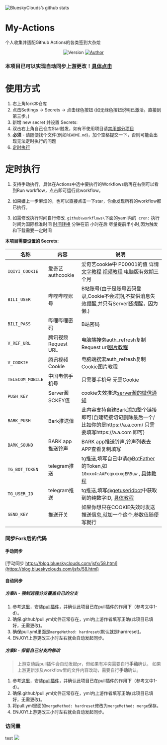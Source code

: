 ![BlueskyClouds’s github stats](https://github-readme-stats.vercel.app/api?username=BlueskyClouds&show_icons=true&theme=merko)
# My-Actions
个人收集并适配Github Actions的各类签到大杂烩
<p align="center">
    <img alt="Version" src="https://img.shields.io/badge/release-0.0.1-blue"/>
    <a href="https://github.com/BlueSkyClouds">
        <img alt="Author" src="https://img.shields.io/badge/author-BlueSkyClouds-blueviolet"/>
    </a>
</p>


### 本项目已可以实现自动同步上游更改！[具体点击](#自动同步)

# 使用方式
1. 右上角fork本仓库
2. 点击Settings -> Secrets -> 点击绿色按钮 (如无绿色按钮说明已激活。直接到第三步。)
3. 新增 new secret 并设置 Secrets:
4. 双击右上角自己仓库Star触发，如有不使用项目请[禁用部分项目](https://cdn.jsdelivr.net/gh/BlueskyClouds/BlueskyClouds.github.io/2020/10/19/img/2020-10-19.jpg)
5. **必须** - 请随便找个文件(例如`README.md`)，加个空格提交一下，否则可能会出现无法定时执行的问题
6. [定时执行](#定时执行)

# 定时执行
1. 支持手动执行，具体在Actions中选中要执行的Workflows后再在右侧可以看到Run workflow，点击即可运行此workflow。

2. 如果嫌上一步麻烦的，也可以直接点击一下star，你会发现所有的workflow都已执行。

3. 如需修改执行时间自行修改`.github\workflows\`下面的yaml内的` cron:` 执行时间为国际标准时间 [时间转换](http://www.timebie.com/cn/universalbeijing.php) 分钟在前 小时在后 尽量提前半小时,因为触发和下载需要一定时间

**本项目需要设置的 Secrets:**

| 名称     | 内容           |   说明  |
| -------- | ------------- |   ----- |
| `IQIYI_COOKIE`          |   爱奇艺authcookie    |爱奇艺cookie中 P00001的值 详情[文字教程](https://www.bilibili.com/read/cv7437179) [视频教程](https://www.bilibili.com/video/BV1B541157DE) 电脑版有效期三个月
| `BILI_USER`             |   哔哩哔哩账号   |B站账号(由于是账号密码登录,Cookie不会过期,不提供消息失效提醒,并只有Server酱提醒，因为懒.)|
| `BILI_PASS`             |   哔哩哔哩密码   |B站密码|
| `V_REF_URL`             |   腾讯视频Request URL |电脑端搜索auth_refresh复制Request url[图片教程](https://cdn.jsdelivr.net/gh/BlueskyClouds/BlueskyClouds.github.io/2020/10/19/img/V_video-1.jpg)|
| `V_COOKIE`              |   腾讯视频Cookie   |电脑端搜索auth_refresh复制Cookie[图片教程](https://cdn.jsdelivr.net/gh/BlueskyClouds/BlueskyClouds.github.io/2020/10/19/img/V_video-2.jpg)|
| `TELECOM_MOBILE`        |   中国电信手机号         |只需要手机号 无需Cookie|
| `PUSH_KEY`              |   Server酱SCKEY值      | cookie失效推送[server酱的微信通知](http://sc.ftqq.com/3.version) |
| `BARK_PUSH`             |   Bark推送值           | 此内容支持自建Bark添加整个链接即可(自建链接切记删除最后一个/  比如你的是https://a.a.com/ 只需要填写https://a.a.com 即可)|
| `BARK_SOUND`            |   BARK app推送铃声     |BARK app推送铃声,铃声列表去APP查看复制填写|
| `TG_BOT_TOKEN`          |   telegram推送        | tg推送,填写自己申请[@BotFather](https://t.me/BotFather)的Token,如`10xxx4:AAFcqxxxxgER5uw` , [具体教程](https://github.com/lxk0301/scripts/pull/37#issuecomment-692415594) |
| `TG_USER_ID`            |   telegram推送        | tg推送,填写[@getuseridbot](https://t.me/getuseridbot)中获取到的纯数字ID, [具体教程](https://github.com/lxk0301/scripts/pull/37#issuecomment-692415594) |
| `SEND_KEY`              |     推送开关            |如果你想只在COOKIE失效时发送推送信息,就加一个这个,参数值随便写就行|


### 同步Fork后的代码

#### 手动同步

[手动同步 https://blog.blueskyclouds.com/jsfx/58.html](https://blog.blueskyclouds.com/jsfx/58.html)

#### 自动同步

##### 方案A - 强制远程分支覆盖自己的分支
1. 参考[这里](https://github.com/lxk0301/scripts/blob/master/backUp/gitSync.md)，安装[pull插件](https://github.com/apps/pull)，并确认此项目已在pull插件的作用下（参考文中1-d）。
2. 确保.github/pull.yml文件正常存在，yml内上游作者填写正确(此项目已填好，无需更改)。
3. 确保pull.yml里面是`mergeMethod: hardreset`(默认就是hardreset)。
4. ENJOY!上游更改三小时左右就会自动发起同步。

##### 方案B - 保留自己分支的修改

> 上游变动后pull插件会自动发起pr，但如果有冲突需要自行**手动**确认。
> 如果上游更新涉及workflow里的文件内容改动，需要自行**手动**确认。

1. 参考[这里](https://github.com/lxk0301/scripts/blob/master/backUp/gitSync.md)，安装[pull插件](https://github.com/apps/pull)，并确认此项目已在pull插件的作用下（参考文中1-d）。
2. 确保.github/pull.yml文件正常存在，yml内上游作者填写正确(此项目已填好，无需更改)。
3. 将pull.yml里面的`mergeMethod: hardreset`修改为`mergeMethod: merge`保存。
4. ENJOY!上游更改三小时左右就会自动发起同步。

### 访问量
test
![](http://profile-counter.glitch.me/BlueSkyClouds/count.svg)

